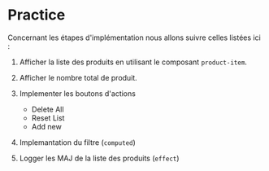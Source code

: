 # Practice

Concernant les étapes d'implémentation nous allons suivre celles listées ici :

1. Afficher la liste des produits en utilisant le composant `product-item`.
1. Afficher le nombre total de produit.
1. Implementer les boutons d'actions

   - Delete All
   - Reset List
   - Add new

1. Implemantation du filtre (`computed`)
1. Logger les MAJ de la liste des produits (`effect`)
